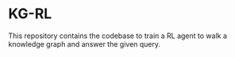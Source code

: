 # KG-RL
This repository contains the codebase to train a RL agent to walk a knowledge graph and answer the given query.
